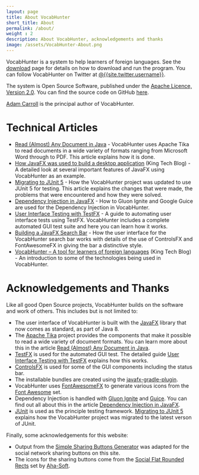 ```yaml
---
layout: page
title: About VocabHunter
short_title: About
permalink: /about/
weight : 2
description: About VocabHunter, acknowledgements and thanks
image: /assets/VocabHunter-About.png
---
```


VocabHunter is a system to help learners of foreign languages.  See the [download] page for details on how to download and run the program.  You can follow VocabHunter on Twitter at [@{{site.twitter.username}}]({{site.twitter.link}}).

The system is Open Source Software, published under the [Apache Licence, Version 2.0].  You can find the source code on GitHub [here][GitHub].

[Adam Carroll] is the principal author of VocabHunter.

# Technical Articles

* [Read (Almost) Any Document in Java] - VocabHunter uses Apache Tika to read documents in a wide variety of formats ranging from Microsoft Word through to PDF.  This article explains how it is done.
* [How JavaFX was used to build a desktop application] (King Tech Blog) - A detailed look at several important features of JavaFX using VocabHunter as an example.
* [Migrating to JUnit 5] - How the VocabHunter project was updated to use JUnit 5 for testing.  This article explains the changes that were made, the problems that were encountered and how they were solved.
* [Dependency Injection in JavaFX] - How to Gluon Ignite and Google Guice are used for the  Dependency Injection in VocabHunter.
* [User Interface Testing with TestFX] - A guide to automating user interface tests using TestFX.  VocabHunter includes a complete automated GUI test suite and here you can learn how it works.
* [Building a JavaFX Search Bar] - How the user interface for the VocabHunter search bar works with details of the use of ControlsFX and FontAwesomeFX in giving the bar a distinctive style.
* [VocabHunter – A tool for learners of foreign languages] (King Tech Blog) - An introduction to some of the technologies being used in VocabHunter.

# Acknowledgements and Thanks

Like all good Open Source projects, VocabHunter builds on the software and work of others.  This includes but is not limited to:

* The user interface of VocabHunter is built with the [JavaFX] library that now comes as standard, as part of Java 8.
* The [Apache Tika] project provides the components that make it possible to read a wide variety of document formats.  You can learn more about this in the article [Read (Almost) Any Document in Java].
* [TestFX][TestFXProject] is used for the automated GUI test.  The detailed guide [User Interface Testing with TestFX] explains how this works.
* [ControlsFX] is used for some of the GUI components including the status bar.
* The installable bundles are created using the [javafx-gradle-plugin].
* VocabHunter uses [FontAwesomeFX] to generate various icons from the [Font Awesome] set.
* Dependency Injection is handled with [Gluon Ignite] and [Guice].  You can find out all about this in the article [Dependency Injection in JavaFX].
* [JUnit] is used as the principle testing framework.  [Migrating to JUnit 5] explains how the VocabHunter project was migrated to the latest verson of JUnit.

Finally, some acknowledgements for this website:

* Output from the [Simple Sharing Buttons Generator] was adapted for the social network sharing buttons on this site.
* The icons for the sharing buttons come from the [Social Flat Rounded Rects] set by [Aha-Soft].

[Adam Carroll]:https://github.com/AdamCarroll/
[download]:/download
[Apache Licence, Version 2.0]:http://www.apache.org/licenses/LICENSE-2.0
[GitHub]:https://github.com/VocabHunter/VocabHunter

[Dependency Injection in JavaFX]:/2016/11/13/JavaFX-Dependency-Injection.html
[User Interface Testing with TestFX]:/2016/07/27/TestFX.html
[Building a JavaFX Search Bar]:/2017/01/15/Search-Bar.html
[Read (Almost) Any Document in Java]:/2017/04/30/Read-Any-Document-Format.html
[Migrating to JUnit 5]:/2017/10/17/migrating-to-junit-5.html

[VocabHunter – A tool for learners of foreign languages]:https://techblog.king.com/vocabhunter-a-tool-for-learners-of-foreign-languages/
[How JavaFX was used to build a desktop application]:https://techblog.king.com/javafx-used-build-desktop-application/

[JavaFX]:http://www.oracle.com/technetwork/java/javase/overview/javafx-overview-2158620.html
[Apache Tika]:https://tika.apache.org/
[TestFXProject]:https://github.com/TestFX/TestFX
[ControlsFX]:http://fxexperience.com/controlsfx/
[javafx-gradle-plugin]:https://github.com/FibreFoX/javafx-gradle-plugin
[Font Awesome]:https://fortawesome.github.io/Font-Awesome/
[FontAwesomeFX]:https://bitbucket.org/Jerady/fontawesomefx
[Gluon Ignite]:http://gluonhq.com/labs/ignite/
[Guice]:https://github.com/google/guice
[JUnit]:http://junit.org/

[Simple Sharing Buttons Generator]:https://simplesharingbuttons.com/
[Social Flat Rounded Rects]:https://www.iconfinder.com/iconsets/social-flat-rounded-rects
[Aha-Soft]:http://www.aha-soft.com/